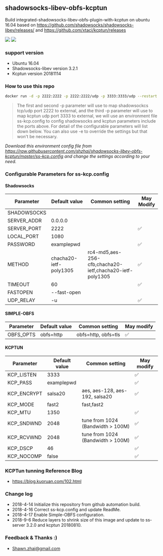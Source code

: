 ## shadowsocks-libev-obfs-kcptun

Build integrated-shadowsocks-libev-obfs-plugin-with-kcptun on ubuntu 16.04 based on https://github.com/shadowsocks/shadowsocks-libev/releases/ and https://github.com/xtaci/kcptun/releases

[![](https://images.microbadger.com/badges/image/shzhai/shadowsocks-libev-obfs-kcptun.svg)](https://microbadger.com/images/shzhai/shadowsocks-libev-obfs-kcptun "Get your own image badge on microbadger.com") [![](https://images.microbadger.com/badges/version/shzhai/shadowsocks-libev-obfs-kcptun.svg)](https://microbadger.com/images/shzhai/shadowsocks-libev-obfs-kcptun "Get your own version badge on microbadger.com")

### support version

- Ubuntu 16.04
- Shadowsocks-libev version 3.2.1
- Kcptun version 20181114

### How to use this repo

```sh
docker run -d -p 2222:2222 -p 2222:2222/udp -p 3333:3333/udp --restart always --env-file ss-kcp.config shzhai/shadowsocks-libev-obfs-kcptun
```

> The first and second -p parameter will use to map shadowsockcs tcp/udp port
> 2222 to external, and the third -p parameter will use to map kcptun udp port
> 3333 to external, we will use an environment file ss-kcp.config to config
> shadowsocks and kcptun parameters include the ports above.
> For detail of the configurable parameters will list down below.
> You can also use -e to override the settings but that won't be necessary.

*Download this environment config file from https://raw.githubusercontent.com/shzhai/shadowsocks-libev-obfs-kcptun/master/ss-kcp.config and change the settings according to your need.*

### Configurable Parameters for ss-kcp.config

#### Shadowsocks

| Parameter | Default value | Common setting | May Modify |
| ------ | ------ |------ |------ |
| SHADOWSOCKS | | | |
| SERVER_ADDR | 0.0.0.0 | | |
| SERVER_PORT | 2222 | | ✅ |
| LOCAL_PORT | 1080 | | |
| PASSWORD | examplepwd | | ✅ |
| METHOD | chacha20-ietf-poly1305 |rc4-md5,aes-256-cfb,chacha20-ietf,chacha20-ietf-poly1305 | ✅ |
| TIMEOUT | 60 | | ✅ |
| FASTOPEN | --fast-open | | |
| UDP_RELAY | -u | |✅| 

#### SIMPLE-OBFS

| Parameter | Default value | Common setting | May modify  |
| ------ | ------ |------ |------ |
| OBFS_OPTS | obfs=http | obfs=http, obfs=tls | ✅ |

#### KCPTUN

| Parameter | Default value | Common setting | May modify  |
| ------ | ------ |------ |------ |
| KCP_LISTEN | 3333 | | ✅ |
| KCP_PASS | examplepwd | | ✅ |
| KCP_ENCRYPT | salsa20 | aes, aes-128, aes-192, salsa20 | ✅ |
| KCP_MODE | fast2 | fast,fast2 | |
| KCP_MTU | 1350 | | ✅ |
| KCP_SNDWND | 2048 | tune from 1024 (Bandwidth > 100M)| ✅ |
| KCP_RCVWND | 2048 | tune from 1024 (Bandwidth > 100M)| ✅ |
| KCP_DSCP | 46 | | ✅ |
| KCP_NOCOMP | false | | ✅ |

### KCPTun tunning Reference Blog

- https://blog.kuoruan.com/102.html

### Change log

- 2018-4-14 Initialize this repository from github automation build.
- 2018-4-16 Correct ss-kcp.config and update ReadMe.
- 2018-4-17 Enable Simple-OBFS configuration.
- 2018-9-6 Reduce layers to shrink size of this image and update to ss-server 3.2.0 and kcptun 20180810.

### Feedback & Thanks :)

- <Shawn.zhai@gmail.com>
